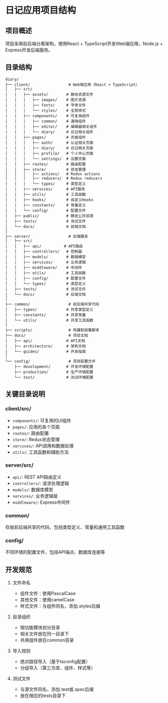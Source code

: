 # 日记应用项目结构

## 项目概述

项目采用前后端分离架构，使用React + TypeScript开发Web端应用，Node.js + Express开发后端服务。

## 目录结构

```
diary/
├── client/                 # Web端应用（React + TypeScript）
│   ├── src/
│   │   ├── assets/        # 静态资源文件
│   │   │   ├── images/    # 图片资源
│   │   │   ├── fonts/     # 字体文件
│   │   │   └── styles/    # 全局样式
│   │   ├── components/    # 可复用组件
│   │   │   ├── common/    # 通用组件
│   │   │   ├── editor/    # 编辑器相关组件
│   │   │   └── diary/     # 日记相关组件
│   │   ├── pages/         # 页面组件
│   │   │   ├── auth/      # 认证相关页面
│   │   │   ├── diary/     # 日记相关页面
│   │   │   ├── profile/   # 个人中心页面
│   │   │   └── settings/  # 设置页面
│   │   ├── routes/        # 路由配置
│   │   ├── store/         # 状态管理
│   │   │   ├── actions/   # Redux actions
│   │   │   ├── reducers/  # Redux reducers
│   │   │   └── types/     # 类型定义
│   │   ├── services/      # API服务
│   │   ├── utils/         # 工具函数
│   │   ├── hooks/         # 自定义Hooks
│   │   ├── constants/     # 常量定义
│   │   └── config/        # 配置文件
│   ├── public/            # 静态公共资源
│   ├── tests/             # 测试文件
│   └── docs/              # 前端文档
│
├── server/                 # 后端服务
│   ├── src/
│   │   ├── api/          # API路由
│   │   ├── controllers/   # 控制器
│   │   ├── models/        # 数据模型
│   │   ├── services/      # 业务逻辑
│   │   ├── middleware/    # 中间件
│   │   ├── utils/         # 工具函数
│   │   ├── config/        # 配置文件
│   │   └── types/         # 类型定义
│   ├── tests/             # 测试文件
│   └── docs/              # 后端文档
│
├── common/                 # 前后端共享代码
│   ├── types/             # 共享类型定义
│   ├── constants/         # 共享常量
│   └── utils/             # 共享工具函数
│
├── scripts/                # 构建和部署脚本
├── docs/                   # 项目文档
│   ├── api/               # API文档
│   ├── architecture/      # 架构文档
│   └── guides/            # 开发指南
│
└── config/                 # 项目配置文件
    ├── development/       # 开发环境配置
    ├── production/        # 生产环境配置
    └── test/              # 测试环境配置
```

## 关键目录说明

### client/src/
- `components/`: 可复用的UI组件
- `pages/`: 应用的各个页面
- `routes/`: 路由配置
- `store/`: Redux状态管理
- `services/`: API调用和数据处理
- `utils/`: 工具函数和辅助方法

### server/src/
- `api/`: REST API路由定义
- `controllers/`: 请求处理逻辑
- `models/`: 数据库模型
- `services/`: 业务逻辑层
- `middleware/`: Express中间件

### common/
存放前后端共享的代码，包括类型定义、常量和通用工具函数

### config/
不同环境的配置文件，包括API端点、数据库连接等

## 开发规范

1. 文件命名
   - 组件文件：使用PascalCase
   - 其他文件：使用camelCase
   - 样式文件：与组件同名，添加.styles后缀

2. 目录组织
   - 按功能模块划分目录
   - 相关文件放在同一目录下
   - 共用组件放在common目录

3. 导入规则
   - 绝对路径导入（基于tsconfig配置）
   - 分组导入（第三方库、组件、样式等）

4. 测试文件
   - 与源文件同名，添加.test或.spec后缀
   - 放在相应的tests目录下